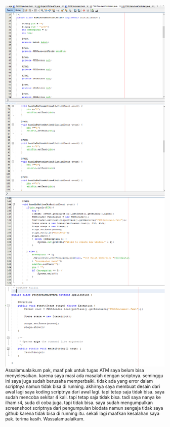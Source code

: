 ![alt text](1.PNG)
![alt text](2.PNG)
![alt text](3.PNG)
![alt text](4.PNG)
Assalamualaikum pak, maaf pak untuk tugas ATM saya belum bisa menyelesaikan. karena saya masi ada masalah dengan scriptnya. seminggu ini saya juga sudah berusaha memperbaiki. tidak ada yang error dalam scriptnya namun tidak bisa di running. 
akhirnya saya membuat desain dari awal lagi saya koding scriptnya dari awal lagi. tapi tetap saja tidak bisa. saya sudah mencoba sekitar 4 kali. tapi tetap saja tidak bisa. 
tadi saya nanya ke ilham r4, suda di coba juga. tapi tidak bisa. saya sudah mengumpulkan screenshoot scriptnya dari pengumpulan biodata namun sengaja tidak saya github karena tidak bisa di running itu. 
sekali lagi maafkan kesalahan saya pak. terima kasih. Wassalamualaikum.
